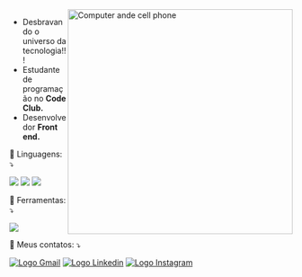 <img src="https://cdn.pixabay.com/photo/2018/03/17/10/51/bulletin-board-3233653_960_720.jpg" min-width="400px" max-width="400px" width="400px" align="right" alt="Computer ande cell phone">

<p align="left"> 
   
  

  <ul> 
    <li> Desbravando o universo da tecnologia!!!</li>
    <li> Estudante de programação no <strong>Code Club.</strong> </li>
    <li> Desenvolvedor <strong>Front end.</strong></li>
  
  </ul>


 

<p align="left">
  🦄 Linguagens: ⤵️
   </p>
<p>
<img src="https://img.shields.io/badge/HTML5-E34F26?style=for-the-badge&logo=html5&logoColor=white">  <img src="https://img.shields.io/badge/CSS3-1572B6?style=for-the-badge&logo=css3&logoColor=white">  <img src="https://img.shields.io/badge/JavaScript-F7DF1E?style=for-the-badge&logo=javascript&logoColor=black"></p>

<p>
<p align="left">
  💼 Ferramentas: ⤵️
   </p>
   <img src="https://img.shields.io/badge/Visual_Studio_Code-0078D4?style=for-the-badge&logo=visual%20studio%20code&logoColor=white">


<p align="left">
  💌 Meus contatos: ⤵️
</p>

<p align="left">
  <a href="mailto:rodrigoedusoares@gmail.com?">
  <img src="https://img.shields.io/badge/-Gmail-FF0000?style=flat-square&labelColor=FF0000&logo=gmail&logoColor=white&link=LINK-DO-SEU-EMAIL" alt="Logo Gmail" /></a>
<a href="https://www.linkedin.com/in/rodrigoeduss/">
  <img src="https://img.shields.io/badge/-Linkedin-0e76a8?style=flat-square&logo=Linkedin&logoColor=white&link=LINK-DO-SEU-LINKEDIN" alt="Logo Linkedin" /></a>
   <a href="https://www.instagram.com/rodrigoeduss/">
  <img src="https://img.shields.io/badge/-Instagram-DF0174?style=flat-square&labelColor=DF0174&logo=instagram&logoColor=white&link=LINK-DO-SEU-INSTAGRAM"alt="Logo Instagram"/></a>

